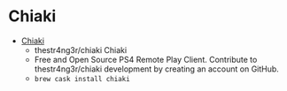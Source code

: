# Chiaki
- [Chiaki](https://github.com/thestr4ng3r/chiaki)
  -  thestr4ng3r/chiaki Chiaki
  - Free and Open Source PS4 Remote Play Client. Contribute to thestr4ng3r/chiaki development by creating an account on GitHub.
  - `brew cask install chiaki`
